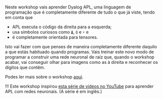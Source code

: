 Neste workshop vais aprender Dyalog APL, uma linguagem de programação que é completamente diferente de tudo o que já viste, tendo em conta que

 - APL executa o código da direita para a esquerda;
 - usa símbolos curiosos como `⍋`, `⌽` e `⍣` e
 - é completamente orientada para tensores.

Isto vai fazer com que penses de maneira completamente diferente daquilo a que estás habituado quando programas. Vais treinar este novo modo de programar a construir uma rede neuronal de raíz que, quando o workshop acabar, vai conseguir olhar para imagens como as à direita e reconhecer os dígitos que contêm.

Podes ler mais sobre o workshop [aqui](https://mathspp.com/pt/workshops/learn-apl-with-neural-nets).

!!! Este workshop inspirou [esta série de vídeos no YouTube][yt-series] para aprender APL com redes neuronais. (A série é em inglês.)

[yt-series]: https://www.youtube.com/playlist?list=PLgTqamKi1MS3p-O0QAgjv5vt4NY5OgpiM
